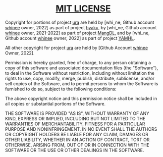 <h1 align="center" style="font-weight: bold">
    <a target="_blank" href="https://choosealicense.com/licenses/mit/">MIT LICENSE</a>
</h1>

Copyright for portions of project [ura](https://github.com/hyaku-dl/ura) are held by [whi_ne, Github account [whinee](https://github.com/whinee) owner, 2022] as part of project [hyaku](https://github.com/hyaku-dl/hyaku), by [whi_ne, Github account [whinee](https://github.com/whinee) owner, 2021-2022] as part of project [MangDL](https://github.com/MangDL/MangDL), and by [whi_ne, Github account [whinee](https://github.com/whinee) owner, 2022] as part of project [YAMHL](https://github.com/Pirate-Kings/YAMHL).

All other copyright for project [ura](https://github.com/hyaku-dl/ura) are held by [Github Account [whinee](https://github.com/whinee) Owner, 2022].

Permission is hereby granted, free of charge, to any person obtaining a copy
of this software and associated documentation files (the "Software"), to deal
in the Software without restriction, including without limitation the rights
to use, copy, modify, merge, publish, distribute, sublicense, and/or sell
copies of the Software, and to permit persons to whom the Software is
furnished to do so, subject to the following conditions:

The above copyright notice and this permission notice shall be included in all
copies or substantial portions of the Software.

THE SOFTWARE IS PROVIDED "AS IS", WITHOUT WARRANTY OF ANY KIND, EXPRESS OR
IMPLIED, INCLUDING BUT NOT LIMITED TO THE WARRANTIES OF MERCHANTABILITY,
FITNESS FOR A PARTICULAR PURPOSE AND NONINFRINGEMENT. IN NO EVENT SHALL THE
AUTHORS OR COPYRIGHT HOLDERS BE LIABLE FOR ANY CLAIM, DAMAGES OR OTHER
LIABILITY, WHETHER IN AN ACTION OF CONTRACT, TORT OR OTHERWISE, ARISING FROM,
OUT OF OR IN CONNECTION WITH THE SOFTWARE OR THE USE OR OTHER DEALINGS IN THE
SOFTWARE.
